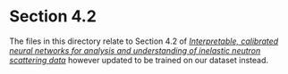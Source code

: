 # Section 4.2

The files in this directory relate to Section 4.2 of [_Interpretable, calibrated neural networks for analysis and understanding of inelastic neutron scattering data_](https://arxiv.org/abs/2011.04584) however updated to be trained on our dataset instead.
